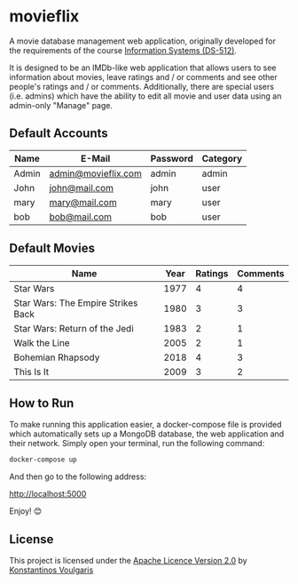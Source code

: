 # movieflix
A movie database management web application, originally developed for the requirements of the course [Information Systems (DS-512)](https://www.ds.unipi.gr/en/courses/information-systems-2/).

It is designed to be an IMDb-like web application that allows users to see information about movies, leave ratings and / or comments and see other people's ratings and / or comments. Additionally, there are special users (i.e. admins) which have the ability to edit all movie and user data using an admin-only "Manage" page.

## Default Accounts
| Name | E-Mail | Password | Category |
| --- | --- | --- | --- |
| Admin | admin@movieflix.com | admin | admin |
| John | john@mail.com | john | user |
| mary | mary@mail.com | mary | user |
| bob | bob@mail.com | bob | user |

## Default Movies
| Name | Year | Ratings | Comments |
| --- | --- | --- | --- |
| Star Wars | 1977 | 4 | 4 |
| Star Wars: The Empire Strikes Back | 1980 | 3 | 3 |
| Star Wars: Return of the Jedi | 1983 | 2 | 1 |
| Walk the Line | 2005 | 2 | 1 |
| Bohemian Rhapsody | 2018 | 4 | 3 |
| This Is It | 2009 | 3 | 2 |

## How to Run
To make running this application easier, a docker-compose file is provided which automatically sets up a MongoDB database, the web application and their network. Simply open your terminal, run the following command:

```bash
docker-compose up
```

And then go to the following address:

[http://localhost:5000](http://localhost:5000)

Enjoy! 😊

## License
This project is licensed under the [Apache Licence Version 2.0](LICENSE) by [Konstantinos Voulgaris](mailto:konstantinos@voulgaris.info)
